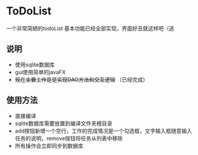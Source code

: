 # ToDoList
 一个非常简陋的todoList
 基本功能已经全部实现，界面好丑就这样吧（逃
## 说明
  - 使用sqlite数据库
  - gui使用简单的javaFX
  - ~~现在主要工作是是实现DAO方法和交互逻辑~~ （已经完成）

## 使用方法
 - 直接编译
 - sqlite数据库需要放置到编译文件夹根目录
 - add按钮新增一个空行，工作的完成情况是一个勾选框，文字输入框随意输入任务的说明，remove按钮将任务从列表中移除
 - 所有操作会立即同步到数据库

